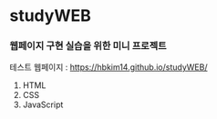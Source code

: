 <h1>studyWEB</h1>
<h3>웹페이지 구현 실습을 위한 미니 프로젝트</h3>
<p>테스트 웹페이지 : 
  <a href="https://hbkim14.github.io/studyWEB/" target="_blank">
    https://hbkim14.github.io/studyWEB/
  </a></p>
<ol>
  <li>HTML</li>
  <li>CSS</li>
  <li>JavaScript</li>
</ol>
